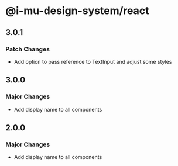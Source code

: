 # @i-mu-design-system/react

## 3.0.1

### Patch Changes

- Add option to pass reference to TextInput and adjust some styles

## 3.0.0

### Major Changes

- Add display name to all components

## 2.0.0

### Major Changes

- Add display name to all components
